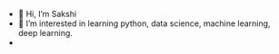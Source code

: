- 👋 Hi, I’m Sakshi
- 👀 I’m interested in learning python, data science, machine learning, deep learning.
- 

<!---
sak2222/sak2222 is a ✨ special ✨ repository because its `README.md` (this file) appears on your GitHub profile.
You can click the Preview link to take a look at your changes.
--->

